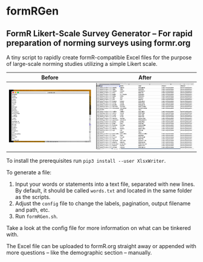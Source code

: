 # formRGen
## FormR Likert-Scale Survey Generator – For rapid preparation of norming surveys using formr.org

A tiny script to rapidly create formR-compatible Excel files for the purpose of large-scale norming studies utilizing a simple Likert scale.

**Before**                               |  **After**
:---------------------------------------:|:-------------------------:
![We want to get from this](before.png)  |  ![...to this](after.png)


To install the prerequisites run ```pip3 install --user XlsxWriter```.

To generate a file:
1. Input your words or statements into a text file, separated with new lines. By default, it should be called ```words.txt``` and located in the same folder as the scripts.
2. Adjust the ```config``` file to change the labels, pagination, output filename and path, etc.
3. Run ```formRGen.sh```.

Take a look at the config file for more information on what can be tinkered with.

The Excel file can be uploaded to formR.org straight away or appended with more questions – like the demographic section – manually.